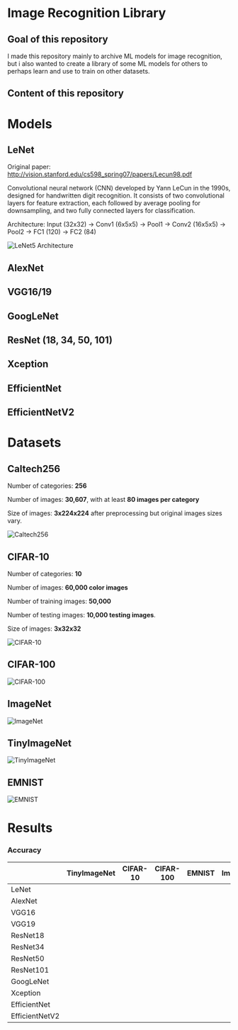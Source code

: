 # Image Recognition Library
## Goal of this repository
I made this repository mainly to archive ML models for image recognition, but i also wanted to create a library of some ML models for others to perhaps learn and use to train on other datasets.
## Content of this repository

# Models

## LeNet
Original paper: http://vision.stanford.edu/cs598_spring07/papers/Lecun98.pdf

Convolutional neural network (CNN) developed by Yann LeCun in the 1990s, designed for handwritten digit recognition. It consists of two convolutional layers for feature extraction, each followed by average pooling for downsampling, and two fully connected layers for classification.

Architecture: Input (32x32) → Conv1 (6x5x5) → Pool1 → Conv2 (16x5x5) → Pool2 → FC1 (120) → FC2 (84)

![LeNet5 Architecture](Additional/lenet.png)

## AlexNet

## VGG16/19

## GoogLeNet

## ResNet (18, 34, 50, 101)

## Xception

## EfficientNet

## EfficientNetV2

# Datasets

## Caltech256

Number of categories: **256**

Number of images: **30,607**, with at least **80 images per category**

Size of images: **3x224x224** after preprocessing but original images sizes vary.  

![Caltech256](Additional/caltech256.png)

## CIFAR-10

Number of categories: **10**

Number of images: **60,000 color images**

Number of training images: **50,000** 

Number of testing images: **10,000 testing images**.

Size of images: **3x32x32**

![CIFAR-10](Additional/cifar10.png)

## CIFAR-100

![CIFAR-100](Additional/cifar100.png)

## ImageNet

![ImageNet](Additional/imagenet.png)

## TinyImageNet

![TinyImageNet](Additional/tinyimagenet.png)

## EMNIST

![EMNIST](Additional/mnist.png)

# Results

### Accuracy

|                | TinyImageNet | CIFAR-10 | CIFAR-100 | EMNIST | ImageNet | Caltech-256 |
|----------------|--------------|----------|-----------|--------|----------|-------------|
| LeNet          |              |          |           |        |          |
| AlexNet        |              |          |           |        |          |
| VGG16          |              |          |           |        |          |
| VGG19          |              |          |           |        |          |
| ResNet18       |              |          |           |        |          |
| ResNet34       |              |          |           |        |          |
| ResNet50       |              |          |           |        |          |
| ResNet101      |              |          |           |        |          |
| GoogLeNet      |              |          |           |        |          |
| Xception       |              |          |           |        |          |
| EfficientNet   |              |          |           |        |          |
| EfficientNetV2 |              |          |           |        |          |


